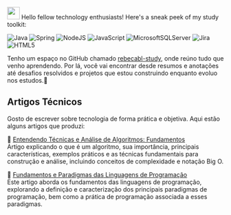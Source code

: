 





<img 
src="https://github.com/TheDudeThatCode/TheDudeThatCode/blob/master/Assets/Hi.gif" width="29px"> Hello fellow technology enthusiasts! Here's a sneak peek of my study toolkit:

![Java](https://img.shields.io/badge/java-%23ED8B00.svg?style=for-the-badge&logo=openjdk&logoColor=white) ![Spring](https://img.shields.io/badge/spring-%236DB33F.svg?style=for-the-badge&logo=spring&logoColor=white) ![NodeJS](https://img.shields.io/badge/node.js-6DA55F?style=for-the-badge&logo=node.js&logoColor=white) ![JavaScript](https://img.shields.io/badge/javascript-%23323330.svg?style=for-the-badge&logo=javascript&logoColor=%23F7DF1E) ![MicrosoftSQLServer](https://img.shields.io/badge/Microsoft%20SQL%20Server-CC2927?style=for-the-badge&logo=microsoft%20sql%20server&logoColor=white) ![Jira](https://img.shields.io/badge/jira-%230A0FFF.svg?style=for-the-badge&logo=jira&logoColor=white) ![HTML5](https://img.shields.io/badge/html5-%23E34F26.svg?style=for-the-badge&logo=html5&logoColor=white) 

Tenho um espaço no GitHub chamado [rebecabl-study](https://github.com/rebecabl-study), onde reúno tudo que venho aprendendo. Por lá, você vai encontrar desde resumos e anotações até desafios resolvidos e projetos que estou construindo enquanto evoluo nos estudos.💜


## ****Artigos Técnicos****

Gosto de escrever sobre tecnologia de forma prática e objetiva. Aqui estão alguns artigos que produzi:

🔗 [Entendendo Técnicas e Análise de Algoritmos: Fundamentos](https://github.com/Rebecabl/analise-de-algoritmos)   
Artigo explicando o que é um algoritmo, sua importância, principais características, exemplos práticos e as técnicas fundamentais para construção e análise, incluindo conceitos de complexidade e notação Big O.


🔗 [Fundamentos e Paradigmas das Linguagens de Programação](https://github.com/Rebecabl/paradigmas-de-programacao)   
Este artigo aborda os fundamentos das linguagens de programação, explorando a definição e caracterização dos principais paradigmas de programação, bem como a prática de programação associada a esses paradigmas.



